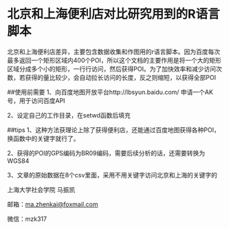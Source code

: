 # 北京和上海便利店对比研究用到的R语言脚本
北京和上海便利店差异，主要包含数据收集和作图用的r语言脚本。因为百度每次最多返回一个矩形区域内400个POI，所以这个文档的主要作用是将一个大的矩形区域分成多个小的矩形，一行行访问，然后获得POI。为了加快效率和减少访问次数，若获得的量比较少，会自动拉长访问的长度，反之则缩短，以获得全部POI
 
##使用前需要
1、向百度地图开放平台http://lbsyun.baidu.com/ 申请一个AK号，用于访问百度API  

2、设定自己的工作目录，在setwd函数后填充
 
##tips
1、这种方法获理论上除了获得便利店，还能通过百度地图获得各种POI，换函数中的关键字就行了。  

2、获得的POI的GPS编码为BR09编码，需要后续分析的话，还需要转换为WGS84  

3、文章的原始数据在8个csv里面，采用不用关键字访问北京和上海的关键字的  

上海大学社会学院 马振凯  

邮箱：ma.zhenkai@foxmail.com   

微信：mzk317
